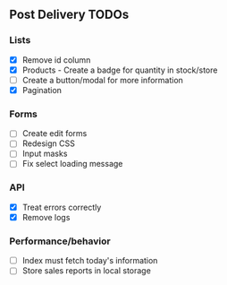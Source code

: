 ## Post Delivery TODOs

### Lists

- [x] Remove id column
- [x] Products - Create a badge for quantity in stock/store
- [ ] Create a button/modal for more information
- [x] Pagination

### Forms

- [ ] Create edit forms
- [ ] Redesign CSS
- [ ] Input masks
- [ ] Fix select loading message

### API

- [x] Treat errors correctly
- [x] Remove logs

### Performance/behavior

- [ ] Index must fetch today's information
- [ ] Store sales reports in local storage